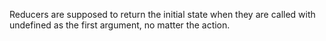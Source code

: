 
Reducers are supposed to return the initial state when they are called with undefined as the first argument, no matter the action.
